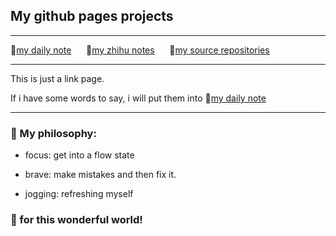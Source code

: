 ## My github pages projects

---

🔗[my daily note](https://jeffatoptics.github.io/jeffblog) &nbsp;&nbsp;&nbsp;&nbsp; 🔗[my zhihu notes](https://jeffatoptics.github.io/zhihu)  &nbsp;&nbsp;&nbsp;&nbsp; 🔗[my source repositories](https://github.com/jeffatoptics?tab=repositories&q=&type=source&language=&sort=)

---

This is just a link page.


If i have some words to say, i will put them into 🔗[my daily note](https://jeffatoptics.github.io/jeffblog)

---

### 📖 My philosophy:

- focus: get into a flow state

- brave: make mistakes and then fix it.

- jogging: refreshing myself

### 🍻 for this wonderful world!
